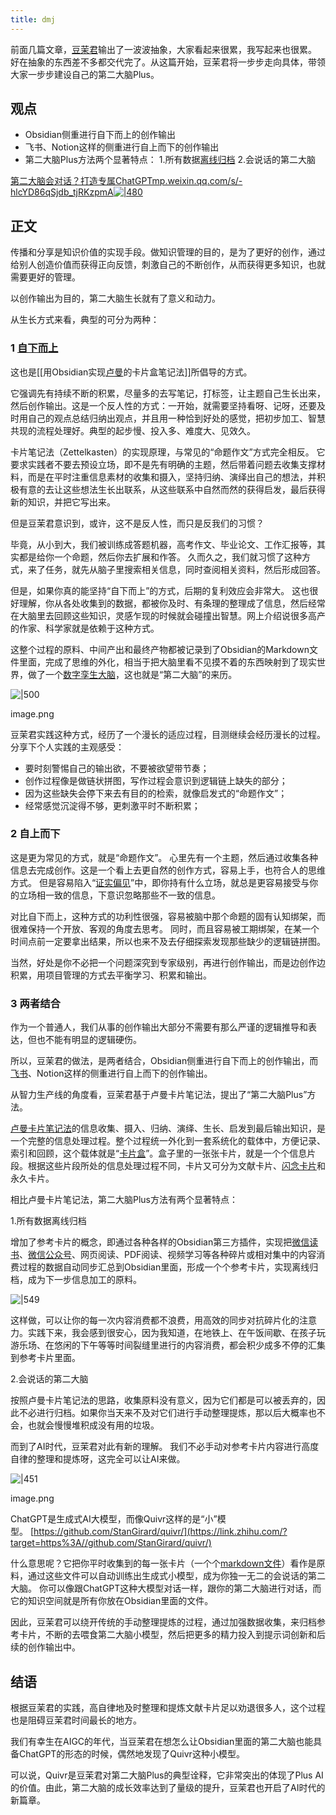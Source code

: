 ```yaml
---
title: dmj
---
```

前面几篇文章，[豆茉君](https://www.zhihu.com/search?q=%E8%B1%86%E8%8C%89%E5%90%9B&search_source=Entity&hybrid_search_source=Entity&hybrid_search_extra=%7B%22sourceType%22%3A%22article%22%2C%22sourceId%22%3A%22642221082%22%7D)输出了一波波抽象，大家看起来很累，我写起来也很累。 好在抽象的东西差不多都交代完了。从这篇开始，豆茉君将一步步走向具体，带领大家一步步建设自己的第二大脑Plus。

## **观点**

- Obsidian侧重进行自下而上的创作输出
- 飞书、Notion这样的侧重进行自上而下的创作输出
- 第二大脑Plus方法两个显著特点： 1.所有数据[离线归档](https://www.zhihu.com/search?q=%E7%A6%BB%E7%BA%BF%E5%BD%92%E6%A1%A3&search_source=Entity&hybrid_search_source=Entity&hybrid_search_extra=%7B%22sourceType%22%3A%22article%22%2C%22sourceId%22%3A%22642221082%22%7D) 2.会说话的第二大脑

[第二大脑会对话？打造专属ChatGPT​mp.weixin.qq.com/s/-hlcYD86qSjdb_tjRKzpmA![|480](https://pic3.zhimg.com/v2-869f8e3dc3824540444438c36f4bda9e_180x120.jpg)](https://link.zhihu.com/?target=https%3A//mp.weixin.qq.com/s/-hlcYD86qSjdb_tjRKzpmA)

## **正文**

传播和分享是知识价值的实现手段。做知识管理的目的，是为了更好的创作，通过给别人创造价值而获得正向反馈，刺激自己的不断创作，从而获得更多知识，也就需要更好的管理。

以创作输出为目的，第二大脑生长就有了意义和动力。

从生长方式来看，典型的可分为两种：

### **1 [自下而上](https://www.zhihu.com/search?q=%E8%87%AA%E4%B8%8B%E8%80%8C%E4%B8%8A&search_source=Entity&hybrid_search_source=Entity&hybrid_search_extra=%7B%22sourceType%22%3A%22article%22%2C%22sourceId%22%3A%22642221082%22%7D)**

这也是[[用Obsidian实现[卢曼](https://www.zhihu.com/search?q=%E5%8D%A2%E6%9B%BC&search_source=Entity&hybrid_search_source=Entity&hybrid_search_extra=%7B%22sourceType%22%3A%22article%22%2C%22sourceId%22%3A%22642221082%22%7D)的卡片盒笔记法]]所倡导的方式。

它强调先有持续不断的积累，尽量多的去写笔记，打标签，让主题自己生长出来，然后创作输出。这是一个反人性的方式：一开始，就需要坚持看呀、记呀，还要及时用自己的观点总结归纳出观点，并且用一种恰到好处的感觉，把初步加工、智慧共现的流程处理好。典型的起步慢、投入多、难度大、见效久。

卡片笔记法（Zettelkasten）的实现原理，与常见的“命题作文”方式完全相反。 它要求实践者不要去预设立场，即不是先有明确的主题，然后带着问题去收集支撑材料，而是在平时注重信息素材的收集和摄入，坚持归纳、演绎出自己的想法，并积极有意的去让这些想法生长出联系，从这些联系中自然而然的获得启发，最后获得新的知识，并把它写出来。

但是豆茉君意识到，或许，这不是反人性，而只是反我们的习惯？

毕竟，从小到大，我们被训练成答题机器，高考作文、毕业论文、工作汇报等，其实都是给你一个命题，然后你去扩展和作答。 久而久之，我们就习惯了这种方式，来了任务，就先从脑子里搜索相关信息，同时查阅相关资料，然后形成回答。

但是，如果你真的能坚持“自下而上”的方式，后期的复利效应会非常大。 这也很好理解，你从各处收集到的数据，都被你及时、有条理的整理成了信息，然后经常在大脑里去回顾这些知识，灵感乍现的时候就会碰撞出智慧。网上介绍说很多高产的作家、科学家就是依赖于这种方式。

这整个过程的原料、中间产出和最终产物都被记录到了Obsidian的Markdown文件里面，完成了思维的外化，相当于把大脑里看不见摸不着的东西映射到了现实世界，做了一个[数字孪生大脑](https://www.zhihu.com/search?q=%E6%95%B0%E5%AD%97%E5%AD%AA%E7%94%9F%E5%A4%A7%E8%84%91&search_source=Entity&hybrid_search_source=Entity&hybrid_search_extra=%7B%22sourceType%22%3A%22article%22%2C%22sourceId%22%3A%22642221082%22%7D)，这也就是“第二大脑”的来历。

![|500](https://pic1.zhimg.com/v2-83dd8423d1a371963fa7be45f8295798_b.jpg)

image.png

豆茉君实践这种方式，经历了一个漫长的适应过程，目测继续会经历漫长的过程。 分享下个人实践的主观感受：

- 要时刻警惕自己的输出欲，不要被欲望带节奏；
- 创作过程像是做链状拼图，写作过程会意识到逻辑链上缺失的部分；
- 因为这些缺失会停下来去有目的的检索，就像启发式的“命题作文”；
- 经常感觉沉淀得不够，更刺激平时不断积累；

### **2 自上而下**

这是更为常见的方式，就是“命题作文”。 心里先有一个主题，然后通过收集各种信息去完成创作。这是一个看上去更自然的创作方式，容易上手，也符合人的思维方式。 但是容易陷入“[证实偏见](https://www.zhihu.com/search?q=%E8%AF%81%E5%AE%9E%E5%81%8F%E8%A7%81&search_source=Entity&hybrid_search_source=Entity&hybrid_search_extra=%7B%22sourceType%22%3A%22article%22%2C%22sourceId%22%3A%22642221082%22%7D)”中，即你持有什么立场，就总是更容易接受与你的立场相一致的信息，下意识忽略那些不一致的信息。

对比自下而上，这种方式的功利性很强，容易被脑中那个命题的固有认知绑架，而很难保持一个开放、客观的角度去思考。 同时，而且容易被工期绑架，在某一个时间点前一定要拿出结果，所以也来不及去仔细探索发现那些缺少的逻辑链拼图。

当然，好处是你不必把一个问题深究到专家级别，再进行创作输出，而是边创作边积累，用项目管理的方式去平衡学习、积累和输出。

### **3 两者结合**

作为一个普通人，我们从事的创作输出大部分不需要有那么严谨的逻辑推导和表达，但也不能有明显的逻辑硬伤。

所以，豆茉君的做法，是两者结合，Obsidian侧重进行自下而上的创作输出，而[飞书](https://www.zhihu.com/search?q=%E9%A3%9E%E4%B9%A6&search_source=Entity&hybrid_search_source=Entity&hybrid_search_extra=%7B%22sourceType%22%3A%22article%22%2C%22sourceId%22%3A%22642221082%22%7D)、Notion这样的侧重进行自上而下的创作输出。

从智力生产线的角度看，豆茉君基于卢曼卡片笔记法，提出了“第二大脑Plus”方法。

[卢曼卡片笔记法](https://www.zhihu.com/search?q=%E5%8D%A2%E6%9B%BC%E5%8D%A1%E7%89%87%E7%AC%94%E8%AE%B0%E6%B3%95&search_source=Entity&hybrid_search_source=Entity&hybrid_search_extra=%7B%22sourceType%22%3A%22article%22%2C%22sourceId%22%3A%22642221082%22%7D)的信息收集、摄入、归纳、演绎、生长、启发到最后输出知识，是一个完整的信息处理过程。整个过程统一外化到一套系统化的载体中，方便记录、索引和回顾，这个载体就是“[卡片盒](https://www.zhihu.com/search?q=%E5%8D%A1%E7%89%87%E7%9B%92&search_source=Entity&hybrid_search_source=Entity&hybrid_search_extra=%7B%22sourceType%22%3A%22article%22%2C%22sourceId%22%3A%22642221082%22%7D)”。盒子里的一张张卡片，就是一个个信息片段。根据这些片段所处的信息处理过程不同，卡片又可分为文献卡片、[闪念卡片](https://www.zhihu.com/search?q=%E9%97%AA%E5%BF%B5%E5%8D%A1%E7%89%87&search_source=Entity&hybrid_search_source=Entity&hybrid_search_extra=%7B%22sourceType%22%3A%22article%22%2C%22sourceId%22%3A%22642221082%22%7D)和永久卡片。

相比卢曼卡片笔记法，第二大脑Plus方法有两个显著特点：

1.所有数据离线归档

增加了参考卡片的概念，即通过各种各样的Obsidian第三方插件，实现把[微信读书](https://www.zhihu.com/search?q=%E5%BE%AE%E4%BF%A1%E8%AF%BB%E4%B9%A6&search_source=Entity&hybrid_search_source=Entity&hybrid_search_extra=%7B%22sourceType%22%3A%22article%22%2C%22sourceId%22%3A%22642221082%22%7D)、[微信公众号](https://www.zhihu.com/search?q=%E5%BE%AE%E4%BF%A1%E5%85%AC%E4%BC%97%E5%8F%B7&search_source=Entity&hybrid_search_source=Entity&hybrid_search_extra=%7B%22sourceType%22%3A%22article%22%2C%22sourceId%22%3A%22642221082%22%7D)、网页阅读、PDF阅读、视频学习等各种碎片或相对集中的内容消费过程的数据自动同步汇总到Obsidian里面，形成一个个参考卡片，实现离线归档，成为下一步信息加工的原料。

  

![|549](https://pic3.zhimg.com/v2-a49f5712084c564761ed7ee0b57c5d8a_b.jpg)

这样做，可以让你的每一次内容消费都不浪费，用高效的同步对抗碎片化的注意力。实践下来，我会感到很安心，因为我知道，在地铁上、在午饭间歇、在孩子玩游乐场、在悠闲的下午等等时间裂缝里进行的内容消费，都会积少成多不停的汇集到参考卡片里面。

2.会说话的第二大脑

按照卢曼卡片笔记法的思路，收集原料没有意义，因为它们都是可以被丢弃的，因此不必进行归档。如果你当天来不及对它们进行手动整理提炼，那以后大概率也不会，也就会慢慢堆积成没有用的垃圾。

而到了AI时代，豆茉君对此有新的理解。 我们不必手动对参考卡片内容进行高度自律的整理和提炼呀，这完全可以让AI来做。

![|451](https://pic4.zhimg.com/v2-d28974d93134e233f92233ed2e94f243_b.jpg)

image.png

ChatGPT是生成式AI大模型，而像Quivr这样的是“小”模型。 [https://github.com/StanGirard/quivr/](https://link.zhihu.com/?target=https%3A//github.com/StanGirard/quivr/)

什么意思呢？它把你平时收集到的每一张卡片（一个个[markdown文件](https://www.zhihu.com/search?q=markdown%E6%96%87%E4%BB%B6&search_source=Entity&hybrid_search_source=Entity&hybrid_search_extra=%7B%22sourceType%22%3A%22article%22%2C%22sourceId%22%3A%22642221082%22%7D)）看作是原料，通过这些文件可以自动训练出生成式小模型，成为你独一无二的会说话的第二大脑。 你可以像跟ChatGPT这种大模型对话一样，跟你的第二大脑进行对话，而它的知识空间就是所有你放在Obsidian里面的文件。

因此，豆茉君可以绕开传统的手动整理提炼的过程，通过加强数据收集，来归档参考卡片，不断的去喂食第二大脑小模型，然后把更多的精力投入到提示词创新和后续的创作输出中。

## **结语**

根据豆茉君的实践，高自律地及时整理和提炼文献卡片足以劝退很多人，这个过程也是阻碍豆茉君时间最长的地方。

我们有幸生在AIGC的年代，当豆茉君在想怎么让Obsidian里面的第二大脑也能具备ChatGPT的形态的时候，偶然地发现了Quivr这种小模型。

可以说，Quivr是豆茉君对第二大脑Plus的典型诠释，它非常突出的体现了Plus AI的价值。由此，第二大脑的成长效率达到了量级的提升，豆茉君也开启了AI时代的新篇章。